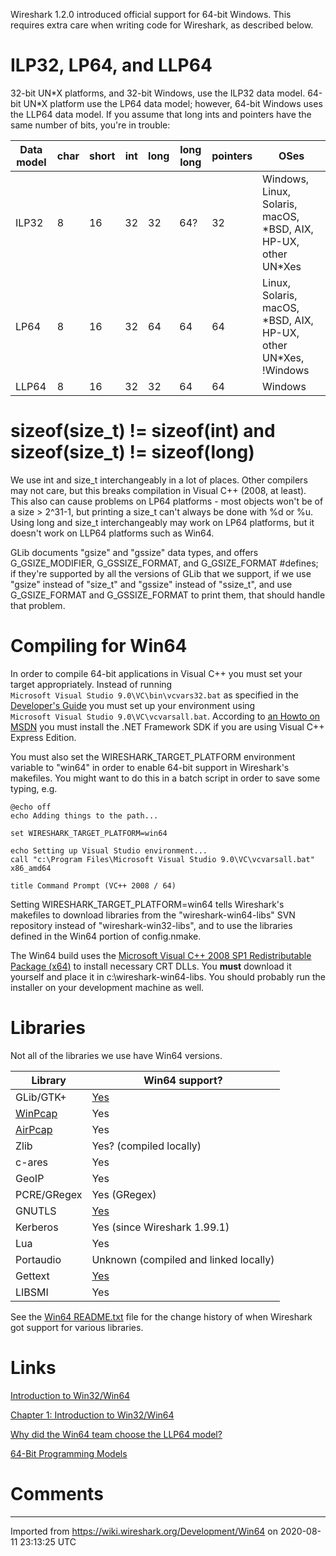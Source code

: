 Wireshark 1.2.0 introduced official support for 64-bit Windows. This requires extra care when writing code for Wireshark, as described below.

# ILP32, LP64, and LLP64

32-bit UN\*X platforms, and 32-bit Windows, use the ILP32 data model. 64-bit UN\*X platform use the LP64 data model; however, 64-bit Windows uses the LLP64 data model. If you assume that long ints and pointers have the same number of bits, you're in trouble:

| Data model | char | short | int | long | long long | pointers | OSes                                                               |
| ---------- | ---- | ----- | --- | ---- | --------- | -------- | ------------------------------------------------------------------ |
| ILP32      | 8    | 16    | 32  | 32   | 64?       | 32       | Windows, Linux, Solaris, macOS, \*BSD, AIX, HP-UX, other UN\*Xes   |
| LP64       | 8    | 16    | 32  | 64   | 64        | 64       | Linux, Solaris, macOS, \*BSD, AIX, HP-UX, other UN\*Xes, \!Windows |
| LLP64      | 8    | 16    | 32  | 32   | 64        | 64       | Windows                                                            |

# sizeof(size\_t) \!= sizeof(int) and sizeof(size\_t) \!= sizeof(long)

We use int and size\_t interchangeably in a lot of places. Other compilers may not care, but this breaks compilation in Visual C++ (2008, at least). This also can cause problems on LP64 platforms - most objects won't be of a size \> 2^31-1, but printing a size\_t can't always be done with %d or %u. Using long and size\_t interchangeably may work on LP64 platforms, but it doesn't work on LLP64 platforms such as Win64.

GLib documents "gsize" and "gssize" data types, and offers G\_GSIZE\_MODIFIER, G\_GSSIZE\_FORMAT, and G\_GSIZE\_FORMAT \#defines; if they're supported by all the versions of GLib that we support, if we use "gsize" instead of "size\_t" and "gssize" instead of "ssize\_t", and use G\_GSIZE\_FORMAT and G\_GSSIZE\_FORMAT to print them, that should handle that problem.

# Compiling for Win64

In order to compile 64-bit applications in Visual C++ you must set your target appropriately. Instead of running `Microsoft Visual Studio 9.0\VC\bin\vcvars32.bat` as specified in the [Developer's Guide](http://www.wireshark.org/docs/wsdg_html_chunked/ChToolsMSChain.html#id4740240) you must set up your environment using `Microsoft Visual Studio 9.0\VC\vcvarsall.bat`. According to [an Howto on MSDN](http://msdn.microsoft.com/en-us/library/9yb4317s\(VS.80\).aspx) you must install the .NET Framework SDK if you are using Visual C++ Express Edition.

You must also set the WIRESHARK\_TARGET\_PLATFORM environment variable to "win64" in order to enable 64-bit support in Wireshark's makefiles. You might want to do this in a batch script in order to save some typing, e.g.

    @echo off
    echo Adding things to the path...
    
    set WIRESHARK_TARGET_PLATFORM=win64
    
    echo Setting up Visual Studio environment...
    call "c:\Program Files\Microsoft Visual Studio 9.0\VC\vcvarsall.bat" x86_amd64
    
    title Command Prompt (VC++ 2008 / 64)

Setting WIRESHARK\_TARGET\_PLATFORM=win64 tells Wireshark's makefiles to download libraries from the "wireshark-win64-libs" SVN repository instead of "wireshark-win32-libs", and to use the libraries defined in the Win64 portion of config.nmake.

The Win64 build uses the [Microsoft Visual C++ 2008 SP1 Redistributable Package (x64)](http://www.microsoft.com/downloads/details.aspx?familyid=BA9257CA-337F-4B40-8C14-157CFDFFEE4E&displaylang=en) to install necessary CRT DLLs. You **must** download it yourself and place it in c:\\wireshark-win64-libs. You should probably run the installer on your development machine as well.

# Libraries

Not all of the libraries we use have Win64 versions.

| Library             | Win64 support?                                                                               |
| ------------------- | -------------------------------------------------------------------------------------------- |
| GLib/GTK+           | [Yes](http://ftp.gnome.org/pub/GNOME/binaries/win64/)                                        |
| [WinPcap](/WinPcap) | Yes                                                                                          |
| [AirPcap](/AirPcap) | Yes                                                                                          |
| Zlib                | Yes? (compiled locally)                                                                      |
| c-ares              | Yes                                                                                          |
| GeoIP               | Yes                                                                                          |
| PCRE/GRegex         | Yes (GRegex)                                                                                 |
| GNUTLS              | [Yes](http://download.opensuse.org/repositories/windows:/mingw:/win64/openSUSE_11.2/noarch/) |
| Kerberos            | Yes (since Wireshark 1.99.1)                                                                 |
| Lua                 | Yes                                                                                          |
| Portaudio           | Unknown (compiled and linked locally)                                                        |
| Gettext             | [Yes](http://ftp.gnome.org/pub/GNOME/binaries/win64/dependencies/)                           |
| LIBSMI              | Yes                                                                                          |

See the [Win64 README.txt](http://anonsvn.wireshark.org/viewvc/trunk/README.txt?root=Wireshark-win64-libs&view=log) file for the change history of when Wireshark got support for various libraries.

# Links

[Introduction to Win32/Win64](http://technet.microsoft.com/en-us/library/bb496995.aspx)

[Chapter 1: Introduction to Win32/Win64](http://msdn.microsoft.com/en-us/library/3b2e7499.aspx)

[Why did the Win64 team choose the LLP64 model?](http://blogs.msdn.com/oldnewthing/archive/2005/01/31/363790.aspx)

[64-Bit Programming Models](http://www.unix.org/version2/whatsnew/lp64_wp.html)

# Comments

---

Imported from https://wiki.wireshark.org/Development/Win64 on 2020-08-11 23:13:25 UTC

